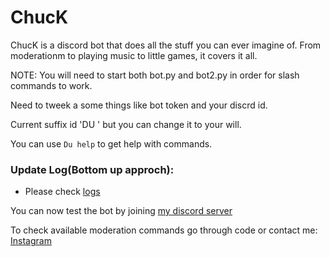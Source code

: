 <h1>ChucK</h1>
ChucK is a discord bot that does all the stuff you can ever imagine of. From moderationm to playing music to little games, it covers it all.

NOTE: You will need to start both bot.py and bot2.py in order for slash commands to work.

Need to tweek a some things like bot token and your discrd id.

Current suffix id 'DU ' but you can change it to your will.

You can use ```Du help``` to get help with commands.


<h3>Update Log(Bottom up approch):</h3>

 - Please check [logs](https://github.com/yogeshxd/ChucK/blob/main/logs.md)

You can now test the bot by joining [my discord server](https://discord.gg/NrpNqw8KTe)

To check available moderation commands go through code or contact me: [Instagram](https://www.instagram.com/xdyogesh/)
